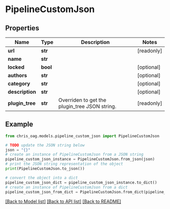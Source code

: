 # PipelineCustomJson


## Properties

Name | Type | Description | Notes
------------ | ------------- | ------------- | -------------
**url** | **str** |  | [readonly] 
**name** | **str** |  | 
**locked** | **bool** |  | [optional] 
**authors** | **str** |  | [optional] 
**category** | **str** |  | [optional] 
**description** | **str** |  | [optional] 
**plugin_tree** | **str** | Overriden to get the plugin_tree JSON string. | [readonly] 

## Example

```python
from chris_oag.models.pipeline_custom_json import PipelineCustomJson

# TODO update the JSON string below
json = "{}"
# create an instance of PipelineCustomJson from a JSON string
pipeline_custom_json_instance = PipelineCustomJson.from_json(json)
# print the JSON string representation of the object
print(PipelineCustomJson.to_json())

# convert the object into a dict
pipeline_custom_json_dict = pipeline_custom_json_instance.to_dict()
# create an instance of PipelineCustomJson from a dict
pipeline_custom_json_from_dict = PipelineCustomJson.from_dict(pipeline_custom_json_dict)
```
[[Back to Model list]](../README.md#documentation-for-models) [[Back to API list]](../README.md#documentation-for-api-endpoints) [[Back to README]](../README.md)


